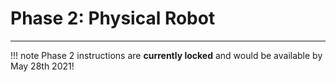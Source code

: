 # Phase 2: Physical Robot

***

!!! note 
    Phase 2 instructions are **currently locked** and would be available by May 28th 2021!